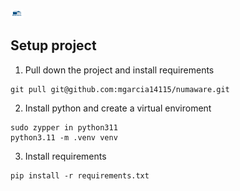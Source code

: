 ![Project logo, A warehouse](/object_detection_model/other/images/logo-transparent-svg.svg)

## Setup project



1. Pull down the project and install requirements
```
git pull git@github.com:mgarcia14115/numaware.git 
```

2. Install python and create a virtual enviroment
```
sudo zypper in python311
python3.11 -m .venv venv
```

3. Install requirements
```
pip install -r requirements.txt 
```
